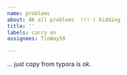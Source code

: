 ```yaml
---
name: problems
about: AK all problems  !!! ( kidding
title: ''
labels: carry on
assignees: TieWay59

---
```


... just copy from typora is ok.
